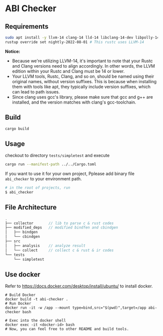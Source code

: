 # ABI Checker


## Requirements

```sh
sudo apt install -y llvm-14 clang-14 lld-14 libclang-14-dev libpolly-14-dev gcc g++
rustup override set nightly-2022-08-01 # This rustc uses LLVM-14
```

**Notice:**
- Because we're utilizing LLVM-14, it's important to note that your Rustc and Clang versions need to align accordingly. In other words, the LLVM edition within your Rustc and Clang must be 14 or lower.
- Your LLVM tools, Rustc, Clang, and so on, should be named using their original names, without version suffixes. This is because when installing them with tools like apt, they typically include version suffixes, which can lead to path issues.
- Since clang uses gcc's library, please make sure that gcc and g++ are installed, and the version matches with clang's gcc-toolchain.

## Build
```sh
cargo build
```

## Usage

checkout to directory `tests/simpletest` and execute
```sh
cargo run --manifest-path ../../Cargo.toml
```

If you want to use it for your own project, Pplease add binary file `abi_checker` to your environment path.
```sh
# in the root of projects, run
$ abi_checker
```

## File Architecture
```c
.
├── collector       // lib to parse c & rust codes
├── modified_deps   // modified bindfen and cbindgen
│   ├── bindgen
│   └── cbindgen
├── src
│   ├── analysis    // analyze result
│   └── collect     // collect c & rust & ir codes
└── tests
    └── simpletest
```

## Use docker

Refer to https://docs.docker.com/desktop/install/ubuntu/ to install docker.

```Shell
# Build Docker
docker build -t abi-checker .
# Run Docker
docker run -it -w /app --mount type=bind,src="$(pwd)",target=/app abi-checker bash

# Exec into the docker shell
docker exec -it <docker-id> bash
# Now, you can feel free to other README and build tools. 
```
